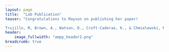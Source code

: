 ```yaml
---
layout: page
title:  "Lab Publication"
teaser: "Congratulations to Mayson on publishing her paper!

Trujillo, M, Brown, A., Watson, D., Croft-Caderao, K., & Chmielewski, M (2022). The Dissociative Experiences Scale: An empirical evaluation of long-standing concerns.  Psychology of Consciousness: Theory, Research, and Practice. "
header:
    image_fullwidth: "ampp_header2.png"
breadcrumb: true
---
```


 
